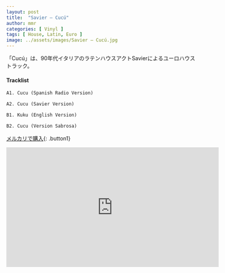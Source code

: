 ```yaml
---
layout: post
title:  "Savier – Cucú"
author: mmr
categories: [ Vinyl ]
tags: [ House, Latin, Euro ]
image: ../assets/images/Savier – Cucú.jpg
---
```


「Cucú」は、90年代イタリアのラテンハウスアクトSavierによるユーロハウストラック。

#### Tracklist
```md
A1. Cucu (Spanish Radio Version)

A2. Cucu (Savier Version)

B1. Kuku (English Version)

B2. Cucu (Version Sabrosa)
```

[メルカリで購入](https://jp.mercari.com/item/m22577820880?afid=6142608987){: .button1}


<iframe width="560" height="315" src="https://www.youtube.com/embed/NkifnKQop8M?si=an-nnnoLLKztXS8A" title="YouTube video player" frameborder="0" allow="accelerometer; autoplay; clipboard-write; encrypted-media; gyroscope; picture-in-picture; web-share" referrerpolicy="strict-origin-when-cross-origin" allowfullscreen></iframe>